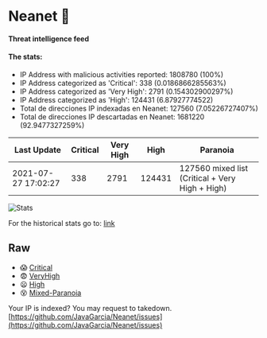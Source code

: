# Neanet :hocho:
#### Threat intelligence feed
#### The stats:

- IP Address with malicious activities reported: 1808780 (100%)
- IP Address categorized as 'Critical':  338 (0.0186866285563%)
- IP Address categorized as 'Very High':  2791 (0.154302900297%)
- IP Address categorized as 'High':  124431 (6.87927774522)
- Total de direcciones IP indexadas en Neanet:  127560 (7.05226727407%)
- Total de direcciones IP descartadas en Neanet:  1681220 (92.9477327259%)

| Last Update | Critical | Very High | High | Paranoia |
| --- | --- | --- | --- | --- |
| 2021-07-27 17:02:27 | 338 | 2791 | 124431 | 127560 mixed list (Critical + Very High + High)|

![Stats](https://docs.google.com/spreadsheets/d/e/2PACX-1vSnaNMIXVabIpDJjufMlzH7poXnshF3mgd8Is1g9ytUEzVsP5my4Trn8f-xkoLLQ38xpL3HtmUexLo6/pubchart?oid=501124687&format=image)

For the historical stats go to: [link](/stats.csv)
## Raw
- :scream: [Critical](https://raw.githubusercontent.com/JavaGarcia/Neanet/master/blacklists/neanet_critical.txt)
- :fearful: [VeryHigh](https://raw.githubusercontent.com/JavaGarcia/Neanet/master/blacklists/neanet_veryHigh.txtt)
- :frowning: [High](https://raw.githubusercontent.com/JavaGarcia/Neanet/master/blacklists/neanet_high.txt)
- :dizzy_face: [Mixed-Paranoia](https://raw.githubusercontent.com/JavaGarcia/Neanet/master/blacklists/neanet_all.txt)


Your IP is indexed? You may request to takedown. [https://github.com/JavaGarcia/Neanet/issues](https://github.com/JavaGarcia/Neanet/issues)



































































































































































































































































































































































































































































































































































































































































































































































































































































































































































































































































































































































































































































































































































































































































































































































































































































































































































































































































































































































































































































































































































































































































































































































































































































































































































































































































































































































































































































































































































































































































































































































































































































































































































































































































































































































































































































































































































































































































































































































































































































































































































































































































































































































































































































































































































































































































































































































































































































































































































































































































































































































































































































































































































































































































































































































































































































































































































































































































































































































































































































































































































































































































































































































































































































































































































































































































































































































































































































































































































































































































































































































































































































































































































































































































































































































































































































































































































































































































































































































































































